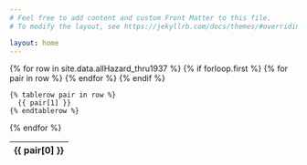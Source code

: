 ```yaml
---
# Feel free to add content and custom Front Matter to this file.
# To modify the layout, see https://jekyllrb.com/docs/themes/#overriding-theme-defaults

layout: home
---
```


<table id="hazard-data" data-order='[[ 1, "asc" ]]'>
  {% for row in site.data.allHazard_thru1937 %}
    {% if forloop.first %}
    <thead><tr>
      {% for pair in row %}
        <th>{{ pair[0] }}</th>
      {% endfor %}
    </tr></thead>
    {% endif %}

    {% tablerow pair in row %}
      {{ pair[1] }}
    {% endtablerow %}
  {% endfor %}
</table>
<script>
    $(document).ready(function () {
        $("#hazard-data").DataTable({
                initComplete: function () {
                    this.api()
                        .columns()
                        .every(function () {
                            let column = this;
                            let title = column.footer().textContent;
            
                            // Create input element
                            let input = document.createElement('input');
                            input.placeholder = title;
                            column.footer().replaceChildren(input);
            
                            // Event listener for user input
                            input.addEventListener('keyup', () => {
                                if (column.search() !== this.value) {
                                    column.search(input.value).draw();
                                }
                            });
                        });
                    }
        });
    });
</script>
